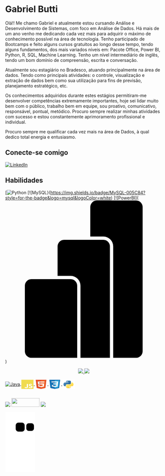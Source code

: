 # Gabriel Butti
Olá!! Me chamo Gabriel e atualmente estou cursando Análise e Desenvolvimento de Sistemas, com foco em Análise de Dados.
Há mais de um ano venho me dedicando cada vez mais para adquirir o máximo de conhecimento possível na área de tecnologia.
Tenho participado de Bootcamps e feito alguns cursos gratuitos ao longo desse tempo, tendo alguns fundamentos, dos mais variados níveis em: Pacote Office, Power BI, Python, R, SQL, Machine Learning.
Tenho um nível intermediário de inglês, tendo um bom domínio de compreensão, escrita e conversação.

Atualmente sou estagiário no Bradesco, atuando principalmente na área de dados.
Tendo como principais atividades: o controle, visualização e extração de dados bem como sua utilização para fins de previsão, planejamento estratégico, etc.

Os conhecimentos adquiridos durante estes estágios permitiram-me desenvolver competências extremamente importantes,
hoje sei lidar muito bem com o público, trabalho bem em equipe, sou proativo, comunicativo, responsável, pontual, metódico. Procuro sempre realizar minhas atividades com sucesso e estou constantemente
aprimoramento profissional e individual.

Procuro sempre me qualificar cada vez mais na área de Dados, à qual dedico total energia e entusiasmo.

## Conecte-se comigo

[![LinkedIn](https://img.shields.io/badge/LinkedIn-000?style=for-the-badge&logo=linkedin&logoColor=0E76A8)](https://www.linkedin.com/in/gabriel-butti-393bb1179/)

## Habilidades

[![Python](https://img.shields.io/badge/Python-000?style=for-the-badge&logo=python)
[![MySQL}(https://img.shields.io/badge/MySQL-005C84?style=for-the-badge&logo=mysql&logoColor=white)
[![PowerBI](<svg role="img" viewBox="0 0 24 24" xmlns="http://www.w3.org/2000/svg"><title>Power BI</title><path d="M10 12a1 1 0 0 1 1 1v11H4a1 1 0 0 1-1-1V13a1 1 0 0 1 1-1h6Zm-2-.5V7a1 1 0 0 1 1-1h6a1 1 0 0 1 1 1v17h-4.5V13a1.5 1.5 0 0 0-1.5-1.5H8Zm5-6V1a1 1 0 0 1 1-1h6a1 1 0 0 1 1 1v22a1 1 0 0 1-1 1h-3.5V7A1.5 1.5 0 0 0 15 5.5h-2Z"/></svg>)

<div align="center">
  <a href="https://github.com/GabrielButti">
  <img height="180em" src="https://github-readme-stats.vercel.app/api?username=GabrielButti&show_icons=true&theme=dark&include_all_commits=true&count_private=true"/>
  <img height="180em" src="https://github-readme-stats.vercel.app/api/top-langs/?username=GabrielButti&layout=compact&langs_count=7&theme=dark"/>
</div>
<div style="display: inline_block"><br>
  <img align="center" alt="Java" height="30" width="40" src="https://upload.wikimedia.org/wikipedia/pt/3/30/Java_programming_language_logo.svg">
  <img align="center" alt="Js" height="30" width="40" src="https://raw.githubusercontent.com/devicons/devicon/master/icons/javascript/javascript-plain.svg"> 
  <img align="center" alt="HTML" height="30" width="40" src="https://raw.githubusercontent.com/devicons/devicon/master/icons/html5/html5-original.svg">
  <img align="center" alt="CSS" height="30" width="40" src="https://raw.githubusercontent.com/devicons/devicon/master/icons/css3/css3-original.svg">
  <img align="center" alt="Python" height="30" width="40" src="https://raw.githubusercontent.com/devicons/devicon/master/icons/python/python-original.svg">
  
</div>
  
  ##
 
<div>
  <a href = "mailto:gabrielfred968@gmail.com"><img src="https://img.shields.io/badge/-Gmail-%23333?style=for-the-badge&logo=gmail&logoColor=white" target="_blank"></a>
  <a href = "mailto:gabriel.butti@hotmail.com"><img height="28" width="90" src="https://img.shields.io/badge/-Hotmail-0078D4?style=flat-square&logo=microsoft-outlook" target="_blank"></a>
  <a href="https://www.linkedin.com/in/gabriel-butti-393bb1179/" target="_blank"><img src="https://img.shields.io/badge/-LinkedIn-%230077B5?style=for-the-badge&logo=linkedin&logoColor=white" target="_blank"></a> 
  
  ![Snake animation](https://github.com/GabrielButti/GabrielButti/blob/output/github-contribution-grid-snake.svg)
  </div>
 
